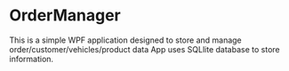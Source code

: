 # OrderManager
This is a simple WPF application designed to store and manage order/customer/vehicles/product data
App uses SQLlite database to store information.

